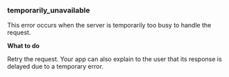 ### temporarily_unavailable

This error occurs when the server is temporarily too busy to handle the request.

**What to do** 

Retry the request. Your app can also explain to the user that its response is delayed due to a temporary error. 
